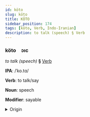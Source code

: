 ```yaml
---
id: köto
slug: köto
title: KÖTO
sidebar_position: 174
tags: [köto, Verb, Indo-Iranian]
description: to talk (speech) § Verb
---
```


### köto&emsp;<span kind="abugida">ɔıc</span>

*to talk (speech)* **§** [Verb](../../tags/Verb)

**IPA**: /ˈko.tɑ/

**Verb**: to talk/say

**Noun**: speech

**Modifier**: sayable

<details>
    <summary>Origin</summary>
    Bengali কথা kotha /kɔ.tʰa/<br/>
    <em>Indo-Iranian Language Family</em>
</details>